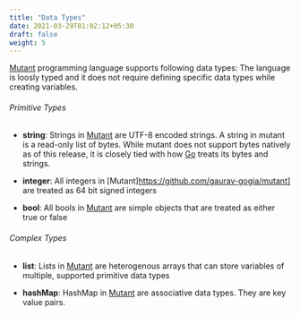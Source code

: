 ```yaml
---
title: "Data Types"
date: 2021-03-29T01:02:12+05:30
draft: false
weight: 5
---
```


[Mutant](https://github.com/gaurav-gogia/mutant) programming language supports following data types:
The language is loosly typed and it does not require defining specific data types while creating variables.

###### Primitive Types
- **string**:
Strings in [Mutant](https://github.com/gaurav-gogia/mutant) are UTF-8 encoded strings. A string in mutant is a read-only list of bytes. While mutant does not support bytes natively as of this release, it is closely tied with how [Go](https://golang.org) treats its bytes and strings.

- **integer**:
All integers in [Mutant]https://github.com/gaurav-gogia/mutant] are treated as 64 bit signed integers

- **bool**:
All bools in [Mutant](https://github.com/gaurav-gogia/mutant) are simple objects that are treated as either true or false

###### Complex Types
- **list**:
Lists in [Mutant](https://github.com/gaurav-gogia/mutant) are heterogenous arrays that can store variables of multiple, supported primitive data types

- **hashMap**:
HashMap in [Mutant](https://github.com/gaurav-gogia/mutant) are associative data types. They are key value pairs.